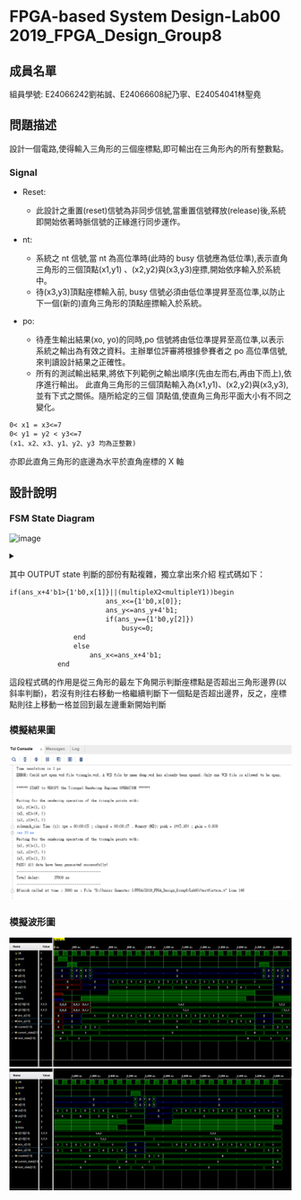
# FPGA-based System Design-Lab00 2019_FPGA_Design_Group8

## 成員名單
組員學號: E24066242劉祐誠、E24066608紀乃寧、E24054041林聖堯

## 問題描述
設計一個電路,使得輸入三角形的三個座標點,即可輸出在三角形內的所有整數點。
### Signal

* Reset:
	* 此設計之重置(reset)信號為非同步信號,當重置信號釋放(release)後,系統即開始依著時脈信號的正緣進行同步運作。
	
* nt: 
	* 系統之 nt 信號,當 nt 為高位準時(此時的 busy 信號應為低位準),表示直角三角形的三個頂點(x1,y1) 、(x2,y2)與(x3,y3)座摽,開始依序輸入於系統中。
	* 待(x3,y3)頂點座標輸入前, busy 信號必須由低位準提昇至高位準,以防止下一個(新的)直角三角形的頂點座摽輸入於系統。

* po: 
	* 待產生輸出結果(xo, yo)的同時,po 信號將由低位準提昇至高位準,以表示系統之輸出為有效之資料。主辦單位評審將根據參賽者之 po 高位準信號,來判讀設計結果之正確性。
	* 所有的測試輸出結果,將依下列範例之輸出順序(先由左而右,再由下而上),依序進行輸出。
此直角三角形的三個頂點輸入為(x1,y1)、(x2,y2)與(x3,y3),並有下式之關係。隨所給定的三個
頂點值,使直角三角形平面大小有不同之變化。
```
0< x1 = x3<=7
0< y1 = y2 < y3<=7
(x1、x2、x3、y1、y2、y3 均為正整數)
```
亦即此直角三角形的底邊為水平於直角座標的 X 軸

## 設計說明


### FSM State Diagram
![image](http://www.plantuml.com/plantuml/png/RP6nJiD038RtUmflDq3Lf6KAK7L2YeGeGok6Aa8DP41Aawgv4p6exuvDOlckodR-Vf_jtrvtxd1s_bYRkSrVyYrGx2hRGUlToJixDy0uWrCBZv20XANlC0A7fdllYTpPyYTaUCK-Mj-uwanqOSlKq7zk_BgRwinSMqiilLCbFMSikOiG5A8v-x5rGKh_fPaXH-5gw3UrPN9BtvFY4ece8aQYMfJN3G_xRtMpsqvxPK7DtYjWRyCm-qMM52gW23WA1eORKjsdklsMsy5ijXf6WmmQ9vjJ9HU1bwm7uJBFcpSvH5X7FJx04a9zzAS9Apf3Q5shIguE8MkLlPAnuXBb3KzZrbNpwO_r7m00)

<details>
<summary></summary>
/'INIT state's output'/
 INIT: po = 0 
 INIT: busy = 0 
 INIT: ans_x = 4'bz
 INIT: ans_y = 4'bz
 INIT: counter = 2'b1
 
 /'INPUT state's output'/
 INPUT: po = 0 
 INPUT: busy = 1 
 INPUT: xo = 3'bz
 INPUT: yo = 3'bz
 INPUT: x[counter] = xi
 INPUT: y[counter] = yi
 INPUT: ans_x = {1'b0, x[0]}
 INPUT: ans_y = {1'b0, y[0]}
 INPUT: counter = counter + 1 
 
 /'OUTPUT state's output'/
 OUTPUT: po = 0;
 OUTPUT: xo = ans_x[2:0]
 OUTPUT: yo = ans_y[2:0]
 
 /'INIT's Flow'/
 INIT --> INPUT : nt = 1 
 INIT --> INIT : nt = 0 
 
 /'INPUT's FLOW'/
 INPUT --> INPUT : counter < 3 
 INPUT --> OUTPUT : counter >= 3
 
 /'OUTPUT's FLOW'/
 OUTPUT --> INIT : ans_y == {1'b0,y[2]}
 OUTPUT --> OUTPUT
 </details>
 
其中 OUTPUT state 判斷的部份有點複雜，獨立拿出來介紹
程式碼如下：
```
if(ans_x+4'b1>{1'b0,x[1]}||(multipleX2<multipleY1))begin
						ans_x<={1'b0,x[0]};
						ans_y<=ans_y+4'b1;
						if(ans_y=={1'b0,y[2]})
						    busy<=0;
				end
				else
				    ans_x<=ans_x+4'b1;
			end

```
這段程式碼的作用是從三角形的最左下角開示判斷座標點是否超出三角形邊界(以斜率判斷)，若沒有則往右移動一格繼續判斷下一個點是否超出邊界，反之，座標點則往上移動一格並回到最左邊重新開始判斷
### 模擬結果圖
![image](image/pass_message.PNG)

### 模擬波形圖
![image](image/wave_1.PNG)
![image](image/wave_2.PNG)
